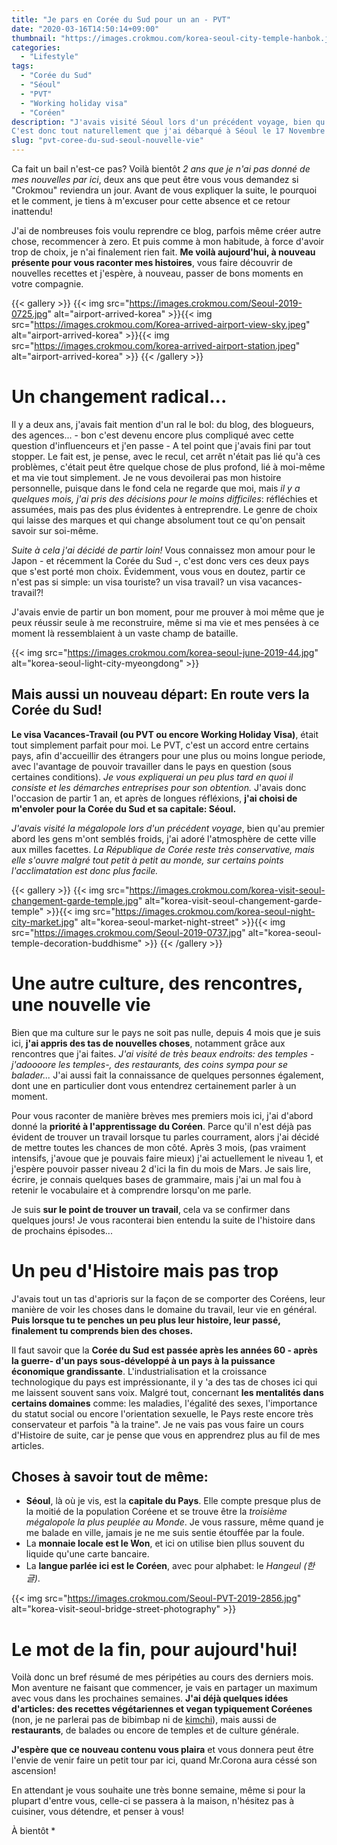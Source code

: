 ```yaml
---
title: "Je pars en Corée du Sud pour un an - PVT"
date: "2020-03-16T14:50:14+09:00"
thumbnail: "https://images.crokmou.com/korea-seoul-city-temple-hanbok.jpg"
categories:
  - "Lifestyle"
tags:
  - "Corée du Sud"
  - "Séoul"
  - "PVT"
  - "Working holiday visa"
  - "Coréen"
description: "J'avais visité Séoul lors d'un précédent voyage, bien qu'au premier abord les gens m'ont semblés froids, j'ai adoré l'atmosphère de cette capitale aux milles facettes.
C'est donc tout naturellement que j'ai débarqué à Séoul le 17 Novembre 2019 pour un pvt d'un an!"
slug: "pvt-coree-du-sud-seoul-nouvelle-vie"
---
```


Ca fait un bail n'est-ce pas? Voilà bientôt _2 ans que je n'ai pas donné de mes nouvelles par ici_, deux ans que peut être vous vous demandez si "Crokmou" reviendra un jour. Avant de vous expliquer la suite, le pourquoi et le comment, je tiens à m'excuser pour cette absence et ce retour inattendu!

J'ai de nombreuses fois voulu reprendre ce blog, parfois même créer autre chose, recommencer à zero. Et puis comme à mon habitude, à force d'avoir trop de choix, je n'ai finalement rien fait.
**Me voilà aujourd'hui, à nouveau présente pour vous raconter mes histoires**, vous faire découvrir de nouvelles recettes et j'espère, à nouveau, passer de bons moments en votre compagnie.


{{< gallery >}}
{{< img src="https://images.crokmou.com/Seoul-2019-0725.jpg" alt="airport-arrived-korea" >}}{{< img src="https://images.crokmou.com/Korea-arrived-airport-view-sky.jpeg" alt="airport-arrived-korea" >}}{{< img src="https://images.crokmou.com/korea-arrived-airport-station.jpeg" alt="airport-arrived-korea" >}}
{{< /gallery >}}


# Un changement radical... 

Il y a deux ans, j'avais fait mention d'un ral le bol: du blog, des blogueurs, des agences... - bon c'est devenu encore plus compliqué avec cette question d'influenceurs et j'en passe - A tel point que j'avais fini par tout stopper.
Le fait est, je pense, avec le recul, cet arrêt n'était pas lié qu'à ces problèmes, c'était peut être quelque chose de plus profond, lié à moi-même et ma vie tout simplement.
Je ne vous devoilerai pas mon histoire personnelle, puisque dans le fond cela ne regarde que moi, mais _il y a quelques mois, j'ai pris des décisions pour le moins difficiles_: réfléchies et assumées, mais pas des plus évidentes à entreprendre. Le genre de choix qui laisse des marques et qui change absolument tout ce qu'on pensait savoir sur soi-même.

_Suite à cela j'ai décidé de partir loin!_ Vous connaissez mon amour pour le Japon - et récemment la Corée du Sud -, c'est donc vers ces deux pays que s'est porté mon choix.
Évidemment, vous vous en doutez, partir ce n'est pas si simple: un visa touriste? un visa travail? un visa vacances-travail?!

J'avais envie de partir un bon moment, pour me prouver à moi même que je peux réussir seule à me reconstruire, même si ma vie et mes pensées à ce moment là ressemblaient à un vaste champ de bataille.

{{< img src="https://images.crokmou.com/korea-seoul-june-2019-44.jpg" alt="korea-seoul-light-city-myeongdong" >}}


## Mais aussi un nouveau départ: En route vers la Corée du Sud!


**Le visa Vacances-Travail (ou PVT ou encore Working Holiday Visa)**, était tout simplement parfait pour moi. Le PVT, c'est un accord entre certains pays, afin d'accueillir des étrangers pour une plus ou moins longue periode, avec l'avantage de pouvoir travailler dans le pays en question (sous certaines conditions).
_Je vous expliquerai un peu plus tard en quoi il consiste et les démarches entreprises pour son obtention._
J'avais donc l'occasion de partir 1 an, et après de longues réfléxions, **j'ai choisi de m'envoler pour la Corée du Sud et sa capitale: Séoul.**

_J'avais visité la mégalopole lors d'un précédent voyage_, bien qu'au premier abord les gens m'ont semblés froids, j'ai adoré l'atmosphère de cette ville aux milles facettes.
_La République de Corée reste très conservative, mais elle s'ouvre malgré tout petit à petit au monde, sur certains points l'acclimatation est donc plus facile._


{{< gallery >}}
{{< img src="https://images.crokmou.com/korea-visit-seoul-changement-garde-temple.jpg" alt="korea-visit-seoul-changement-garde-temple" >}}{{< img src="https://images.crokmou.com/korea-seoul-night-city-market.jpg" alt="korea-seoul-market-night-street" >}}{{< img src="https://images.crokmou.com/Seoul-2019-0737.jpg" alt="korea-seoul-temple-decoration-buddhisme" >}}
{{< /gallery >}}


# Une autre culture, des rencontres, une nouvelle vie

Bien que ma culture sur le pays ne soit pas nulle, depuis 4 mois que je suis ici, **j'ai appris des tas de nouvelles choses**, notamment grâce aux rencontres que j'ai faites. 
_J'ai visité de très beaux endroits: des temples - j'adoooore les temples-, des restaurants, des coins sympa pour se balader..._ J'ai aussi fait la connaissance de quelques personnes également, dont une en particulier dont vous entendrez certainement parler à un moment.

Pour vous raconter de manière brèves mes premiers mois ici, j'ai d'abord donné la **priorité à l'apprentissage du Coréen**. Parce qu'il n'est déjà pas évident de trouver un travail lorsque tu parles courrament, alors j'ai décidé de mettre toutes les chances de mon côté.
Après 3 mois, (pas vraiment intensifs, j'avoue que je pouvais faire mieux) j'ai actuellement le niveau 1, et j'espère pouvoir passer niveau 2 d'ici la fin du mois de Mars. Je sais lire, écrire, je connais quelques bases de grammaire, mais j'ai un mal fou à retenir le vocabulaire et à comprendre lorsqu'on me parle.

Je suis **sur le point de trouver un travail**, cela va se confirmer dans quelques jours! Je vous raconterai bien entendu la suite de l'histoire dans de prochains épisodes...


# Un peu d'Histoire mais pas trop

J'avais tout un tas d'aprioris sur la façon de se comporter des Coréens, leur manière de voir les choses dans le domaine du travail, leur vie en général.
__Puis lorsque tu te penches un peu plus leur histoire, leur passé, finalement tu comprends bien des choses.__

Il faut savoir que la **Corée du Sud est passée après les années 60 - après la guerre- d'un pays sous-développé à un pays à la puissance économique grandissante**. L'industrialisation et la croissance technologique du pays est impréssionante, il y 'a des tas de choses ici qui me laissent souvent sans voix. 
Malgré tout, concernant __les mentalités dans certains domaines__ comme: les maladies, l'égalité des sexes, l'importance du statut social ou encore l'orientation sexuelle, le Pays reste encore très conservateur et parfois "à la traine".
Je ne vais pas vous faire un cours d'Histoire de suite, car je pense que vous en apprendrez plus au fil de mes articles. 


## **Choses à savoir tout de même:**

- **Séoul**, là où je vis, est la **capitale du Pays**. Elle compte presque plus de la moitié de la population Coréene et se trouve être la _troisième mégalopole la plus peuplée au Monde_. Je vous rassure, même quand je me balade en ville, jamais je ne me suis sentie étouffée par la foule. 
- La **monnaie locale est le Won**, et ici on utilise bien pllus souvent du liquide qu'une carte bancaire.
- La **langue parlée ici est le Coréen**, avec pour alphabet: le _Hangeul (한글)_.

{{< img src="https://images.crokmou.com/Seoul-PVT-2019-2856.jpg" alt="korea-visit-seoul-bridge-street-photography" >}}


# Le mot de la fin, pour aujourd'hui!

Voilà donc un bref résumé de mes péripéties au cours des derniers mois. Mon aventure ne faisant que commencer, je vais en partager un maximum avec vous dans les prochaines semaines.
**J'ai déjà quelques idées d'articles: des recettes végétariennes et vegan typiquement Coréenes** (non, je ne parlerai pas de bibimbap ni de [kimchi](https://crokmou.com/2018/02/faire-son-kimchi-coreen-maison-vegan/)), mais aussi de **restaurants**, de balades ou encore de temples et de culture générale.

__J'espère que ce nouveau contenu vous plaira__ et vous donnera peut être l'envie de venir faire un petit tour par ici, quand Mr.Corona aura céssé son ascension!

En attendant je vous souhaite une très bonne semaine, même si pour la plupart d'entre vous, celle-ci se passera à la maison, n'hésitez pas à cuisiner, vous détendre, et penser à vous!

À bientôt *




